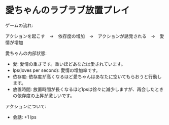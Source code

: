 愛ちゃんのラブラブ放置プレイ
===========

ゲームの流れ:

アクションを起こす　→　依存度の増加　→　アクションが誘発される　→　愛情が増加

愛ちゃんの内部状態:

- 愛: 愛情の重さです。重いほどあなたは愛されています。
- lps(loves per second): 愛情の増加率です。
- 依存度: 依存度が高くなるほど愛ちゃんはあなたに空いてもらおうと行動します。
- 放置時間: 放置時間が長くなるほどlpsは徐々に減少しますが、再会したときの依存度の上昇が激しいです。

アクションについて:

- 会話: +1 lps

